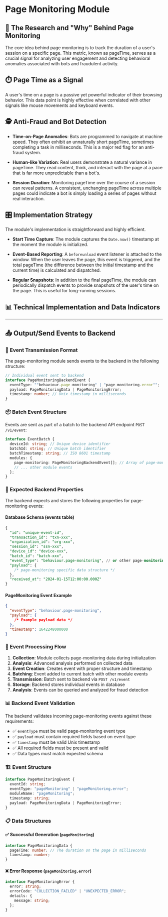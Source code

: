 # Page Monitoring Module

## 🔬 The Research and "Why" Behind Page Monitoring

The core idea behind page monitoring is to track the duration of a user's session on a specific page. This metric, known as pageTime, serves as a crucial signal for analyzing user engagement and detecting behavioral anomalies associated with bots and fraudulent activity.

## ⏱️ Page Time as a Signal

A user's time on a page is a passive yet powerful indicator of their browsing behavior. This data point is highly effective when correlated with other signals like mouse movements and keyboard events.

## 🕵️ Anti-Fraud and Bot Detection

- **Time-on-Page Anomalies**: Bots are programmed to navigate at machine speed. They often exhibit an unnaturally short pageTime, sometimes completing a task in milliseconds. This is a major red flag for an anti-fraud system.

- **Human-like Variation**: Real users demonstrate a natural variance in pageTime. They read content, think, and interact with the page at a pace that is far more unpredictable than a bot's.

- **Session Duration**: Monitoring pageTime over the course of a session can reveal patterns. A consistent, unchanging pageTime across multiple pages could indicate a bot is simply loading a series of pages without real interaction.

## 🎛️ Implementation Strategy

The module's implementation is straightforward and highly efficient.

- **Start Time Capture**: The module captures the `Date.now()` timestamp at the moment the module is initialized.

- **Event-Based Reporting**: A `beforeunload` event listener is attached to the window. When the user leaves the page, this event is triggered, and the total pageTime (the difference between the initial timestamp and the current time) is calculated and dispatched.

- **Regular Snapshots**: In addition to the final pageTime, the module can periodically dispatch events to provide snapshots of the user's time on the page. This is useful for long-running sessions.

## 📊 Technical Implementation and Data Indicators

---

## 📤 Output/Send Events to Backend

### 🚀 Event Transmission Format

The page-monitoring module sends events to the backend in the following structure:

```typescript
// Individual event sent to backend
interface PageMonitoringBackendEvent {
  eventType: ""behaviour.page-monitoring" | "page-monitoring.error"";
  payload: PageMonitoringData | PageMonitoringError;
  timestamp: number; // Unix timestamp in milliseconds
}
```

### 📦 Batch Event Structure

Events are sent as part of a batch to the backend API endpoint `POST /v1/event`:

```typescript
interface EventBatch {
  deviceId: string; // Unique device identifier
  batchId: string; // Unique batch identifier
  batchTimestamp: string; // ISO 8601 timestamp
  modules: {
    page-monitoring: PageMonitoringBackendEvent[]; // Array of page-monitoring events
    // ... other module events
  };
}
```

### 🎯 Expected Backend Properties

The backend expects and stores the following properties for page-monitoring events:

#### Database Schema (events table)
```sql
{
  "id": "unique-event-id",
  "transaction_id": "txn-xxx",
  "organization_id": "org-xxx", 
  "session_id": "ssn-xxx",
  "device_id": "device-xxx",
  "batch_id": "batch-xxx",
  "event_type": "behaviour.page-monitoring", // or other page-monitoring event types
  "payload": {
    /* page-monitoring specific data structure */
  },
  "received_at": "2024-01-15T12:00:00.000Z"
}
```

#### PageMonitoring Event Example
```json
{
  "eventType": "behaviour.page-monitoring",
  "payload": {
    /* Example payload data */
  },
  "timestamp": 1642248000000
}
```

### 🔄 Event Processing Flow

1. **Collection**: Module collects page-monitoring data during initialization
2. **Analysis**: Advanced analysis performed on collected data
3. **Event Creation**: Creates event with proper structure and timestamp
4. **Batching**: Event added to current batch with other module events
5. **Transmission**: Batch sent to backend via `POST /v1/event`
6. **Storage**: Backend stores individual events in database
7. **Analysis**: Events can be queried and analyzed for fraud detection

### 📊 Backend Event Validation

The backend validates incoming page-monitoring events against these requirements:

- ✅ `eventType` must be valid page-monitoring event type
- ✅ `payload` must contain required fields based on event type
- ✅ `timestamp` must be valid Unix timestamp
- ✅ All required fields must be present and valid
- ✅ Data types must match expected schema


### 🏗️ Event Structure

```typescript
interface PageMonitoringEvent {
  eventId: string;
  eventType: "pageMonitoring" | "pageMonitoring.error";
  moduleName: "pageMonitoring";
  timestamp: string;
  payload: PageMonitoringData | PageMonitoringError;
}
```

### 📋 Data Structures

#### ✅ Successful Generation (`pageMonitoring`)

```typescript
interface PageMonitoringData {
  pageTime: number; // The duration on the page in milliseconds
  timestamp: number;
}
```

#### ❌ Error Response (`pageMonitoring.error`)

```typescript
interface PageMonitoringError {
  error: string;
  errorCode: "COLLECTION_FAILED" | "UNEXPECTED_ERROR";
  details: {
    message: string;
  };
}
```
